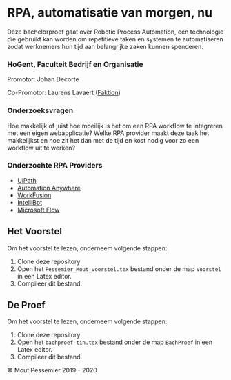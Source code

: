 # RPA, automatisatie van morgen, nu

Deze bachelorproef gaat over Robotic Process Automation, een technologie die gebruikt kan worden om repetitieve taken en systemen te automatiseren zodat werknemers hun tijd aan belangrijke zaken kunnen spenderen.

### HoGent, Faculteit Bedrijf en Organisatie
Promotor: Johan Decorte

Co-Promotor: Laurens Lavaert ([Faktion](http://faktion.com/))


### Onderzoeksvragen
Hoe makkelijk of juist hoe moeilijk is het om een RPA workflow te integreren met een eigen webapplicatie? Welke RPA provider maakt deze taak het makkelijkst en hoe zit het dan met de tijd en kost nodig voor zo een workflow uit te werken?

### Onderzochte RPA Providers
- [UiPath](https://www.uipath.com/)
- [Automation Anywhere](https://www.automationanywhere.com/)
- [WorkFusion](https://www.workfusion.com/)
- [IntelliBot](https://intellibot.io/)
- [Microsoft Flow](https://flow.microsoft.com/)

## Het Voorstel
Om het voorstel te lezen, onderneem volgende stappen:
1. Clone deze repository
2. Open het `Pessemier_Mout_voorstel.tex` bestand onder de map `Voorstel` in een Latex editor.
3. Compileer dit bestand.


## De Proef
Om het voorstel te lezen, onderneem volgende stappen:
1. Clone deze repository
2. Open het `bachproef-tin.tex` bestand onder de map `BachProef` in een Latex editor.
3. Compileer dit bestand.

© Mout Pessemier 2019 - 2020
